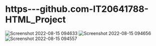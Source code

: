 # https---github.com-IT20641788-HTML_Project

![Screenshot 2022-08-15 094633](https://user-images.githubusercontent.com/88647558/184576264-e83c3ee7-3247-4581-a676-688fd9c3bef4.png)
![Screenshot 2022-08-15 094656](https://user-images.githubusercontent.com/88647558/184576266-09ef1dac-ae37-4923-a971-167490b33a22.png)
![Screenshot 2022-08-15 094557](https://user-images.githubusercontent.com/88647558/184576269-1f91db09-ada4-47da-b80b-583ed82c5d0a.png)
